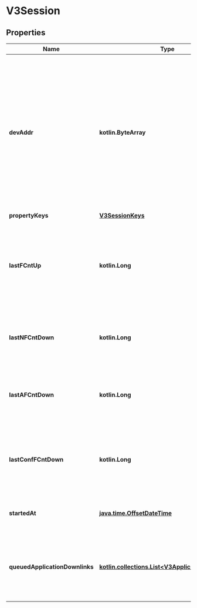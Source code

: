 
# V3Session

## Properties
Name | Type | Description | Notes
------------ | ------------- | ------------- | -------------
**devAddr** | **kotlin.ByteArray** | Device Address, issued by the Network Server or chosen by device manufacturer in case of testing range (beginning with 00-03). Known by Network Server, Application Server and Join Server. Owned by Network Server. |  [optional]
**propertyKeys** | [**V3SessionKeys**](V3SessionKeys.md) |  |  [optional]
**lastFCntUp** | **kotlin.Long** | Last uplink frame counter value used. Network Server only. Application Server assumes the Network Server checked it. |  [optional]
**lastNFCntDown** | **kotlin.Long** | Last network downlink frame counter value used. Network Server only. |  [optional]
**lastAFCntDown** | **kotlin.Long** | Last application downlink frame counter value used. Application Server only. |  [optional]
**lastConfFCntDown** | **kotlin.Long** | Frame counter of the last confirmed downlink message sent. Network Server only. |  [optional]
**startedAt** | [**java.time.OffsetDateTime**](java.time.OffsetDateTime.md) | Time when the session started. Network Server only. |  [optional]
**queuedApplicationDownlinks** | [**kotlin.collections.List&lt;V3ApplicationDownlink&gt;**](V3ApplicationDownlink.md) | Queued Application downlink messages. Stored in Application Server and Network Server. |  [optional]



